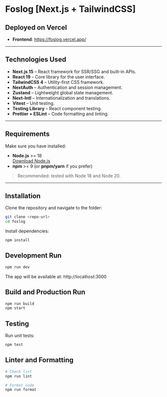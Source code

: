 # Foslog [Next.js + TailwindCSS]

## Deployed on Vercel

- **Frontend**: https://foslog.vercel.app/

---

## Technologies Used

- **Next.js 15** – React framework for SSR/SSG and built-in APIs.
- **React 19** – Core library for the user interface.
- **TailwindCSS 4** – Utility-first CSS framework.
- **NextAuth** – Authentication and session management.
- **Zustand** – Lightweight global state management.
- **Next-Intl** – Internationalization and translations.
- **Vitest** – Unit testing.
- **Testing Library** – React component testing.
- **Prettier + ESLint** – Code formatting and linting.

---

## Requirements

Make sure you have installed:

- **Node.js** >= 18  
  [Download Node.js](https://nodejs.org/)
- **npm** >= 9 (or **pnpm/yarn** if you prefer)

> Recommended: tested with Node 18 and Node 20.

---

## Installation

Clone the repository and navigate to the folder:

```bash
git clone <repo-url>
cd foslog
```

Install dependencies:

```bash
npm install
```

## Development Run

```bash
npm run dev
```

The app will be available at: http://localhost:3000

## Build and Production Run

```bash
npm run build
npm start
```

## Testing

Run unit tests:

```bash
npm test
```

## Linter and Formatting

```bash
# Check lint
npm run lint

# Format code
npm run format
```
